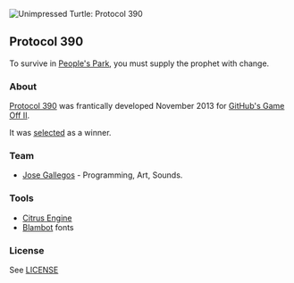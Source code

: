 ![Unimpressed Turtle: Protocol 390](https://raw2.github.com/josegallegos07/game-off-2013/development/Protocol390/raw/screenshot.png)

## Protocol 390
To survive in [People's Park](http://www.yelp.com/biz/peoples-park-berkeley-2), you must supply the prophet with change.

### About
[Protocol 390](http://www.unimpressedturtle.com/protocol390.html) was frantically developed November 2013 for [GitHub's Game Off II](https://github.com/github/game-off-2013). 

It was [selected](https://github.com/blog/1731-github-game-off-ii-winners) as a winner.

### Team
* [Jose Gallegos](mailto:josegallegos07@gmail.com) - Programming, Art, Sounds.

### Tools
* [Citrus Engine](https://github.com/DaVikingCode/Citrus-Engine)
* [Blambot](http://www.blambot.com) fonts

### License
See [LICENSE](/LICENSE)